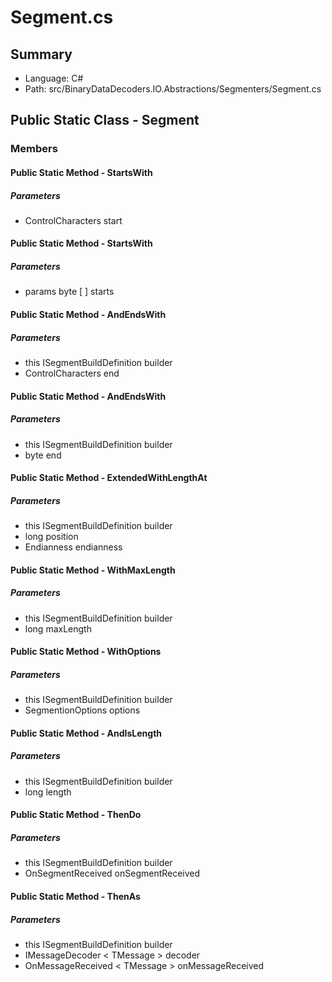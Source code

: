 ﻿# Segment.cs

## Summary

* Language: C#
* Path: src/BinaryDataDecoders.IO.Abstractions/Segmenters/Segment.cs

## Public Static Class - Segment

### Members

#### Public Static Method - StartsWith

#####  Parameters

 - ControlCharacters start 

#### Public Static Method - StartsWith

#####  Parameters

 - params byte [  ] starts 

#### Public Static Method - AndEndsWith

#####  Parameters

 - this ISegmentBuildDefinition builder 
 - ControlCharacters end 

#### Public Static Method - AndEndsWith

#####  Parameters

 - this ISegmentBuildDefinition builder 
 - byte end 

#### Public Static Method - ExtendedWithLengthAt

#####  Parameters

 - this ISegmentBuildDefinition builder 
 - long position 
 - Endianness endianness 

#### Public Static Method - WithMaxLength

#####  Parameters

 - this ISegmentBuildDefinition builder 
 - long maxLength 

#### Public Static Method - WithOptions

#####  Parameters

 - this ISegmentBuildDefinition builder 
 - SegmentionOptions options 

#### Public Static Method - AndIsLength

#####  Parameters

 - this ISegmentBuildDefinition builder 
 - long length 

#### Public Static Method - ThenDo

#####  Parameters

 - this ISegmentBuildDefinition builder 
 - OnSegmentReceived onSegmentReceived 

#### Public Static Method - ThenAs

#####  Parameters

 - this ISegmentBuildDefinition builder 
 - IMessageDecoder < TMessage > decoder 
 - OnMessageReceived < TMessage > onMessageReceived 

